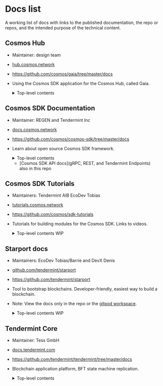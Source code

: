 # Docs list

A working list of docs with links to the published documentation, the repo or repos, and the intended purpose of the technical content.

## Cosmos Hub

- Maintainer: design team

- [hub.cosmos.network](https://hub.cosmos.network/main/hub-overview/overview.html)

- <https://github.com/cosmos/gaia/tree/master/docs>

- Using the Cosmos SDK application for the Cosmos Hub, called Gaia.

  <details><summary>Top-level contents</summary>

  - Cosmos Hub

  - Delegators

  - Gaia Tutorials

  - Validators

  </details>

## Cosmos SDK Documentation

- Maintainer: REGEN and Tendermint Inc

- [docs.cosmos.network](https://docs.cosmos.network/)

- <https://github.com/cosmos/cosmos-sdk/tree/master/docs>

- Learn about open source Cosmos SDK framework.

  <details><summary>Top-level contents</summary>

    - Introduction

    - Basics

    - Core Concepts

    - Building Modules

    - IBC

    - Running a Node, API and CLI

    - Migrations

    - USING THE SDK

      - Modules

        - List of Modules

    </details>

  - [Cosmos SDK API docs](gRPC, REST, and Tendermint Endpoints) also in this repo

## Cosmos SDK Tutorials

- Maintainers: Tendermint AIB EcoDev Tobias

- [tutorials.cosmos.network](https://tutorials.cosmos.network/)

- <https://github.com/cosmos/sdk-tutorials>

- Tutorials for building modules for the Cosmos SDK. Links to videos.

  <details><summary>Top-level contents WIP</summary>

    - Voter

    - Blog

    - Blog (legacy)

    - PoFE

    - PoFE - Launchpad to Stargate

    - Scavenge

    - Nameservice

    - Cosmos Burner Chain

  </details>

## Starport docs

- Maintainers: EcoDev Tobias/Barrie and DevX Denis

- [github.com/tendermint/starport](https://github.com/tendermint/starport/tree/develop/docs)

- <https://github.com/tendermint/starport>

- Tool to bootstrap blockchains. Developer-friendly, easiest way to build a blockchain.

- Note: View the docs only in the repo or the [gitpod workspace](https://gitpod.io/#https://github.com/tendermint/starport/tree/master).

  <details><summary>Top-level contents WIP</summary>

  - Introduction

  - Install

  - Quickstart

  - Serving a blockchain

  - Scaffolding

  - Configuration

  - Relayer

  </details>

## Tendermint Core

- Maintainer: Tess GmbH

- [docs.tendermint.com](https://docs.tendermint.com/master/)

- <https://github.com/tendermint/tendermint/tree/master/docs>

- Blockchain application platform, BFT state machine replication.

  <details><summary>Top-level contents</summary>

  - Introduction

  - Guides

  - Apps

  - Nodes

  - Tendermint Core

  - Networks

  - Tooling

  - Spec

  - security

  </details>
